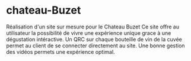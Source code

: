 # chateau-Buzet

Réalisation d'un site sur mesure pour le Chateau Buzet
Ce site offre au utilisateur la possibilité de vivre une expérience unique grace à une dégustation intéractive.
Un QRC sur chaque bouteille de vin de la cuvée permet au client de se connecter directement au site.
Une bonne gestion des vidéos permets une expérience optimal.
